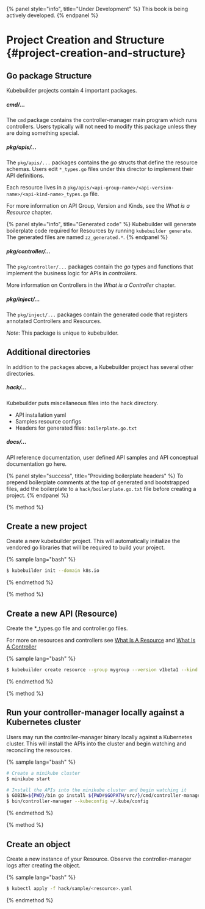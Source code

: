 {% panel style="info", title="Under Development" %}
This book is being actively developed.
{% endpanel %}

# Project Creation and Structure {#project-creation-and-structure}

## Go package Structure

Kubebuilder projects contain 4 important packages.

##### cmd/...

The `cmd` package contains the controller-manager main program which runs controllers.  Users typically
will not need to modify this package unless they are doing something special.

##### pkg/apis/...

The `pkg/apis/...` packages contains the *go* structs that define the resource schemas.
Users edit `*_types.go` files under this director to implement their API definitions.

Each resource lives in a `pkg/apis/<api-group-name>/<api-version-name>/<api-kind-name>_types.go`
file.

For more information on API Group, Version and Kinds, see the *What is a Resource* chapter.

{% panel style="info", title="Generated code" %}
Kubebuilder will generate boilerplate code required for Resources by running
`kubebuilder generate`.  The generated files are named `zz_generated.*`.
{% endpanel %}

##### pkg/controller/...

The `pkg/controller/...` packages contain the *go* types and functions that implement the
business logic for APIs in *controllers*.

More information on Controllers in the *What is a Controller* chapter.

##### pkg/inject/...

The `pkg/inject/...` packages contain the generated code that registers annotated
Controllers and Resources.

*Note*: This package is unique to kubebuilder.

## Additional directories

In addition to the packages above, a Kubebuilder project has several other directories.

##### hack/...

Kubebuilder puts miscellaneous files into the hack directory.

- API installation yaml
- Samples resource configs
- Headers for generated files: `boilerplate.go.txt`

##### docs/...

API reference documentation, user defined API samples and API conceptual documentation go here.

{% panel style="success", title="Providing boilerplate headers" %}
To prepend boilerplate comments at the top of generated and bootstrapped files,
add the boilerplate to a `hack/boilerplate.go.txt` file before creating a project.
{% endpanel %}

{% method %}
## Create a new project

Create a new kubebuilder project.  This will automatically initialize the vendored go libraries
that will be required to build your project.

{% sample lang="bash" %}
```bash
$ kubebuilder init --domain k8s.io
```
{% endmethod %}

{% method %}
## Create a new API (Resource)

Create the *_types.go file and controller.go files.

For more on resources and controllers see [What Is A Resource](../basics/what_is_a_resource.md) 
and [What Is A Controller](../basics/what_is_a_controller.md) 

{% sample lang="bash" %}
```bash
$ kubebuilder create resource --group mygroup --version v1beta1 --kind MyKind
```
{% endmethod %}

{% method %}
## Run your controller-manager locally against a Kubernetes cluster

Users may run the controller-manager binary locally against a Kubernetes cluster.  This will
install the APIs into the cluster and begin watching and reconciling the resources.

{% sample lang="bash" %}
```bash
# Create a minikube cluster
$ minikube start

# Install the APIs into the minikube cluster and begin watching it
$ GOBIN=${PWD}/bin go install ${PWD#$GOPATH/src/}/cmd/controller-manager
$ bin/controller-manager --kubeconfig ~/.kube/config
```
{% endmethod %}

{% method %}
## Create an object

Create a new instance of your Resource.  Observe the controller-manager logs after creating the object.

{% sample lang="bash" %}
```bash
$ kubectl apply -f hack/sample/<resource>.yaml
```
{% endmethod %}
